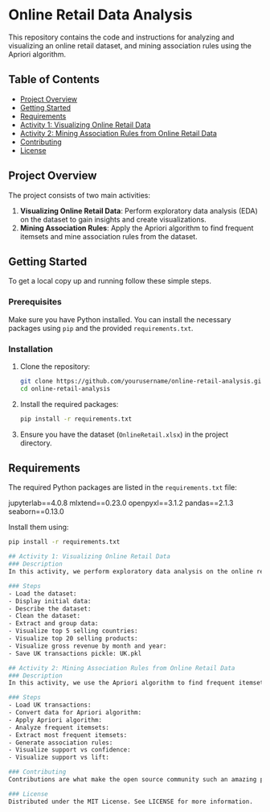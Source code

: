 # Online Retail Data Analysis

This repository contains the code and instructions for analyzing and visualizing an online retail dataset, and mining association rules using the Apriori algorithm.

## Table of Contents

- [Project Overview](#project-overview)
- [Getting Started](#getting-started)
- [Requirements](#requirements)
- [Activity 1: Visualizing Online Retail Data](#activity-1-visualizing-online-retail-data)
- [Activity 2: Mining Association Rules from Online Retail Data](#activity-2-mining-association-rules-from-online-retail-data)
- [Contributing](#contributing)
- [License](#license)

## Project Overview

The project consists of two main activities:
1. **Visualizing Online Retail Data**: Perform exploratory data analysis (EDA) on the dataset to gain insights and create visualizations.
2. **Mining Association Rules**: Apply the Apriori algorithm to find frequent itemsets and mine association rules from the dataset.

## Getting Started

To get a local copy up and running follow these simple steps.

### Prerequisites

Make sure you have Python installed. You can install the necessary packages using `pip` and the provided `requirements.txt`.

### Installation

1. Clone the repository:
    ```bash
    git clone https://github.com/yourusername/online-retail-analysis.git
    cd online-retail-analysis

2. Install the required packages:
    ```bash
    pip install -r requirements.txt

3. Ensure you have the dataset (`OnlineRetail.xlsx`) in the project directory.

## Requirements

The required Python packages are listed in the `requirements.txt` file:

jupyterlab==4.0.8
mlxtend==0.23.0
openpyxl==3.1.2
pandas==2.1.3
seaborn==0.13.0

Install them using:
  ```bash
  pip install -r requirements.txt

## Activity 1: Visualizing Online Retail Data
### Description
In this activity, we perform exploratory data analysis on the online retail dataset to understand its structure, clean the data, and create visualizations.

### Steps
- Load the dataset:
- Display initial data:
- Describe the dataset:
- Clean the dataset:
- Extract and group data:
- Visualize top 5 selling countries:
- Visualize top 20 selling products:
- Visualize gross revenue by month and year:
- Save UK transactions pickle: UK.pkl

## Activity 2: Mining Association Rules from Online Retail Data
### Description
In this activity, we use the Apriori algorithm to find frequent itemsets and mine association rules from the UK transactions in the dataset.

### Steps
- Load UK transactions:
- Convert data for Apriori algorithm:
- Apply Apriori algorithm:
- Analyze frequent itemsets:
- Extract most frequent itemsets:
- Generate association rules:
- Visualize support vs confidence:
- Visualize support vs lift:

### Contributing
Contributions are what make the open source community such an amazing place to learn, inspire, and create. Any contributions you make are greatly appreciated.

### License
Distributed under the MIT License. See LICENSE for more information.


